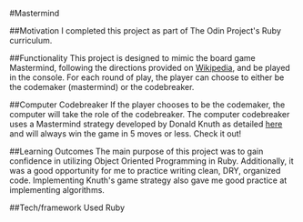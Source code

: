 #Mastermind

##Motivation
I completed this project as part of The Odin Project's Ruby curriculum.

##Functionality
This project is designed to mimic the board game Mastermind, following the directions provided on [Wikipedia](http://en.wikipedia.org/wiki/Mastermind_(board_game)), and be played in the console. For each round of play, the player can choose to either be the codemaker (mastermind) or the codebreaker.

##Computer Codebreaker
If the player chooses to be the codemaker, the computer will take the role of the codebreaker. The computer codebreaker uses a Mastermind strategy developed by Donald Knuth as detailed [here](https://www.cs.uni.edu/~wallingf/teaching/cs3530/resources/knuth-mastermind.pdf) and will always win the game in 5 moves or less. Check it out! 

##Learning Outcomes
The main purpose of this project was to gain confidence in utilizing Object Oriented Programming in Ruby. Additionally, it was a good opportunity for me to practice writing clean, DRY, organized code. Implementing Knuth's game strategy also gave me good practice at implementing algorithms. 

##Tech/framework Used 
Ruby